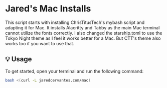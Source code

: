 # Jared's Mac Installs

This script starts with installing ChrisTitusTech's mybash script and adapting it for Mac. It installs Alacritty and Tabby as the main Mac terminal cannot utilize the fonts correctly. I also changed the starship.toml to use the Tokyo Night theme as I feel it works better for a Mac. But CTT's theme also works too if you want to use that. 

## 💡 Usage

To get started, open your terminal and run the following command:
```bash
bash <(curl -L jaredcervantes.com/mac)
```

